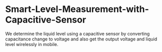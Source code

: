 # Smart-Level-Measurement-with-Capacitive-Sensor
We determine the liquid level using a capacitive sensor by converting capacitance change to voltage and also get the output voltage and liquid level wirelessly in mobile.
